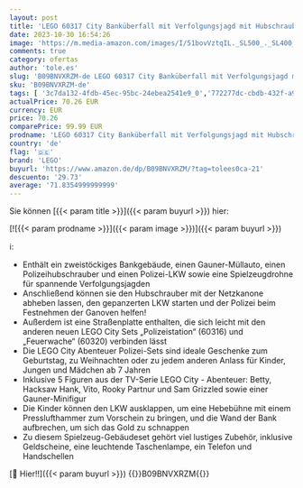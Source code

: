 ```yaml
---
layout: post
title: 'LEGO 60317 City Banküberfall mit Verfolgungsjagd mit Hubschrauber  Drohne und 2 LKWs  Polizei-Set  Geburtstagsgeschenk für Jungen und Mädchen ab 7 Jahren'
date: 2023-10-30 16:54:26
image: 'https://m.media-amazon.com/images/I/51bovVztqIL._SL500_._SL400_.jpg'
comments: true
category: ofertas
author: 'tole.es'
slug: 'B09BNVXRZM-de LEGO 60317 City Banküberfall mit Verfolgungsjagd mit...'
sku: 'B09BNVXRZM-de'
tags: [ '3c7da132-4fdb-45ec-95bc-24ebea2541e9_0','772277dc-cbdb-432f-a915-25a321e9ed8c_0','772277dc-cbdb-432f-a915-25a321e9ed8c_3901','Arborist Merchandising Root','Bauspielzeug & Konstruktionsspielzeug','Bauspielzeugsets','Custom Stores','LEGO','Lego City','Self Service','Special Features Stores','Spielzeug','Xmas23 Most wanted Toys','lego','🇩🇪', ]
actualPrice: 70.26 EUR
currency: EUR
price: 70.26
comparePrice: 99.99 EUR
prodname: 'LEGO 60317 City Banküberfall mit Verfolgungsjagd mit Hubschrauber  Drohne und 2 LKWs  Polizei-Set  Geburtstagsgeschenk für Jungen und Mädchen ab 7 Jahren'
country: 'de'
flag: '🇩🇪'
brand: 'LEGO'
buyurl: 'https://www.amazon.de/dp/B09BNVXRZM/?tag=tolees0ca-21'
descuento: '29.73'
average: '71.8354999999999'
---
```


Sie können [{{< param title >}}]({{< param buyurl >}}) hier:

[![{{< param prodname >}}]({{< param image >}})]({{< param buyurl >}})

ℹ️:

- Enthält ein zweistöckiges Bankgebäude, einen Gauner-Müllauto, einen Polizeihubschrauber und einen Polizei-LKW sowie eine Spielzeugdrohne für spannende Verfolgungsjagden
- Anschließend können sie den Hubschrauber mit der Netzkanone abheben lassen, den gepanzerten LKW starten und der Polizei beim Festnehmen der Ganoven helfen!
- Außerdem ist eine Straßenplatte enthalten, die sich leicht mit den anderen neuen LEGO City Sets „Polizeistation“ (60316) und „Feuerwache“ (60320) verbinden lässt
- Die LEGO City Abenteuer Polizei-Sets sind ideale Geschenke zum Geburtstag, zu Weihnachten oder zu jedem anderen Anlass für Kinder, Jungen und Mädchen ab 7 Jahren
- Inklusive 5 Figuren aus der TV-Serie LEGO City - Abenteuer: Betty, Hacksaw Hank, Vito, Rooky Partnur und Sam Grizzled sowie einer Gauner-Minifigur
- Die Kinder können den LKW ausklappen, um eine Hebebühne mit einem Presslufthammer zum Vorschein zu bringen, und die Wand der Bank aufbrechen, um sich das Gold zu schnappen
- Zu diesem Spielzeug-Gebäudeset gehört viel lustiges Zubehör, inklusive Geldscheine, eine leuchtende Taschenlampe, ein Telefon und Handschellen

[🛒 Hier!!]({{< param buyurl >}})
{{<world>}}B09BNVXRZM{{</world>}}
